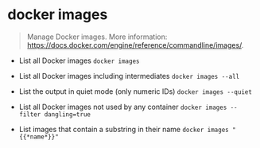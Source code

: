 # docker images
> Manage Docker images.
> More information: <https://docs.docker.com/engine/reference/commandline/images/>.

- List all Docker images
`docker images`

- List all Docker images including intermediates
`docker images --all`

- List the output in quiet mode (only numeric IDs)
`docker images --quiet`

- List all Docker images not used by any container
`docker images --filter dangling=true`

- List images that contain a substring in their name
`docker images "{{*name*}}"`
